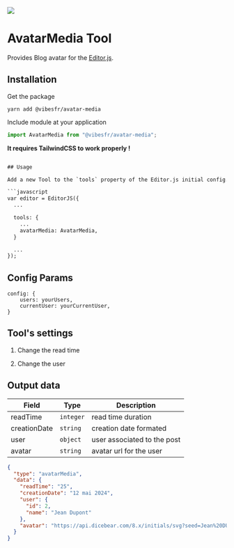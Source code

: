 ![](https://badgen.net/badge/Editor.js/v2.0/blue)

# AvatarMedia Tool

Provides Blog avatar for the [Editor.js](https://editorjs.io).

## Installation

Get the package

```shell
yarn add @vibesfr/avatar-media
```

Include module at your application

```javascript
import AvatarMedia from "@vibesfr/avatar-media";
```

**It requires TailwindCSS to work properly !**

```html

## Usage

Add a new Tool to the `tools` property of the Editor.js initial config.

```javascript
var editor = EditorJS({
  ...

  tools: {
    ...
    avatarMedia: AvatarMedia,
  }

  ...
});
```

## Config Params

```
config: {
    users: yourUsers,
    currentUser: yourCurrentUser,
}
```

## Tool's settings

1. Change the read time

2. Change the user

## Output data

| Field        | Type      | Description                 |
|--------------|-----------|-----------------------------|
| readTime     | `integer` | read time duration          |
| creationDate | `string`  | creation date formated      |
| user         | `object`  | user associated to the post |
| avatar       | `string`  | avatar url for the user     |

```json
{
  "type": "avatarMedia",
  "data": {
    "readTime": "25",
    "creationDate": "12 mai 2024",
    "user": {
      "id": 2,
      "name": "Jean Dupont"
    },
    "avatar": "https://api.dicebear.com/8.x/initials/svg?seed=Jean%20DUPONT"
  }
}
```
